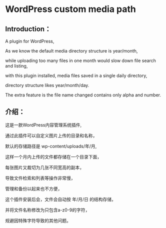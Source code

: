 # WordPress custom media path

## Introduction：
A plugin for WordPress,

As we know the default media directory structure is year/month,

while uploading too many files in one month would slow down file search and listing,

with this plugin installed, media files saved in a single daily directory,

directory structure likes year/month/day.

The extra feature is the file name changed contains only alpha and number.

## 介绍：

这是一款WordPress内容管理系统插件, 

通过此插件可以自定义图片上传的目录和名称，

默认的存储路径是 wp-content/uploads/年/月,

这样一个月内上传的文件都存储在一个目录下面，

每张图片又裁切为几张不同宽高的副本，

导致文件检索和列表等操作非常慢，

管理和备份以起来也不方便，

这个插件安装后会，文件会自动按 年/月/日 的结构存储，

并将文件名称修改为只包含a-z0-9的字符，

规避因特殊字符导致的其他问题。
